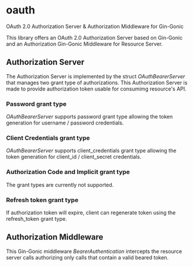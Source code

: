 # oauth
OAuth 2.0 Authorization Server &amp; Authorization Middleware for Gin-Gonic

This library offers an OAuth 2.0 Authorization Server based on Gin-Gonic and an Authorization Gin-Gonic Middleware for Resource Server.

## Authorization Server
The Authorization Server is implemented by the struct _OAuthBearerServer_ that manages two grant type of authorizations. This Authorization Server is made to provide authorization token usable for consumimg resource's API. 

### Password grant type
_OAuthBearerServer_ supports password grant type allowing the token generation for username / password credentials.

### Client Credentials grant type
_OAuthBearerServer_ supports client_credentials grant type allowing the token generation for client_id / client_secret credentials.

### Authorization Code and Implicit grant type
The grant types are currently not supported.

### Refresh token grant type
If authorization token will expire, client can regenerate token using the refresh_token grant type.

## Authorization Middleware 
This Gin-Gonic middleware _BearerAuthentication_ intercepts the resource server calls authorizing only calls that contain a valid beared token.
